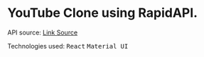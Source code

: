 # YouTube Clone using RapidAPI.

API source: [Link Source](https://www.youtube.com/redirect?event=video_description&redir_token=QUFFLUhqa1FyYmZTTWV3a3VaNmJjWUR3OThTMi1FMVRVZ3xBQ3Jtc0tuaWtmem1zYmVVdHlhQU90WjhGdl9tbldsU1EwYzNNblhQaGdzR0ZGM1liQVBtaG5UdHAydGtCOGNVWXFuMzRTZmpyZlF3S3JzcEw5ZjY3VV9YTVJSRTlJWFBtQ293VXlaX1E4c1VYV2J4T2xMdWdIcw&q=https%3A%2F%2Frapidapi.com%2Fytdlfree%2Fapi%2Fyoutube-v31%3Futm_source%3Dyoutube.com%252FJavaScriptMastery%26utm_medium%3Dreferral%26utm_campaign%3DDevRel&v=dyFVwXROzZk)

Technologies used: <kbd>React</kbd> <kbd>Material UI</kbd> 